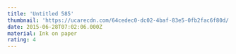 ```yaml
---
title: 'Untitled 585'
thumbnail: 'https://ucarecdn.com/64cedec0-dc02-4baf-83e5-0fb2fac6f80d/'
date: 2015-06-28T07:02:06.000Z
material: Ink on paper
rating: 4
---
```

